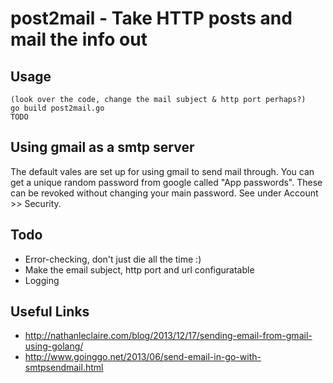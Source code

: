 
# post2mail - Take HTTP posts and mail the info out

## Usage
 
    (look over the code, change the mail subject & http port perhaps?)
    go build post2mail.go 
    TODO

## Using gmail as a smtp server
The default vales are set up for using gmail to send mail through. You can get a unique random password from google called "App passwords". These can be revoked without changing your main password. See under Account >> Security.

## Todo
 - Error-checking, don't just die all the time :)
 - Make the email subject, http port and url configuratable
 - Logging

## Useful Links
 - http://nathanleclaire.com/blog/2013/12/17/sending-email-from-gmail-using-golang/
 - http://www.goinggo.net/2013/06/send-email-in-go-with-smtpsendmail.html


